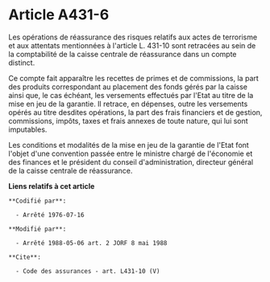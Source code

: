 # Article A431-6

Les opérations de réassurance des risques relatifs aux actes de terrorisme et aux attentats mentionnées à l'article L. 431-10
sont retracées au sein de la comptabilité de la caisse centrale de réassurance dans un compte distinct. 

Ce compte fait apparaître les recettes de primes et de commissions, la part des produits correspondant au placement des fonds
gérés par la caisse ainsi que, le cas échéant, les versements effectués par l'Etat au titre de la mise en jeu de la garantie.
Il retrace, en dépenses, outre les versements opérés au titre desdites opérations, la part des frais financiers et de
gestion, commissions, impôts, taxes et frais annexes de toute nature, qui lui sont imputables. 

Les conditions et modalités de la mise en jeu de la garantie de l'Etat font l'objet d'une convention passée entre le ministre
chargé de l'économie et des finances et le président du conseil d'administration, directeur général de la caisse centrale de
réassurance.

**Liens relatifs à cet article**

	**Codifié par**:

	  - Arrêté 1976-07-16

	**Modifié par**:

	  - Arrêté 1988-05-06 art. 2 JORF 8 mai 1988

	**Cite**:

	  - Code des assurances - art. L431-10 (V)
